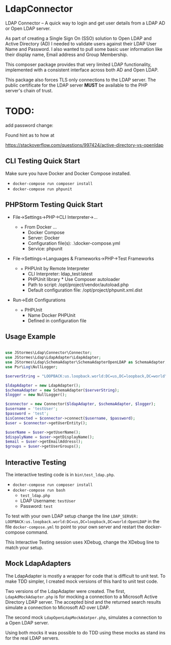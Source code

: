 # LdapConnector
LDAP Connector – A quick way to login and get user details from a LDAP AD or Open LDAP server.

As part of creating a Single Sign On (SSO) solution to Open LDAP and Active Directory (AD) I needed to validate users 
against their LDAP User Name and Password.  I also wanted to pull some basic user information like their display name, 
Email address and Group Membership.

This composer package provides that very limited LDAP functionality, implemented with a consistent interface across 
both AD and Open LDAP.

This package also forces TLS only connections to the LDAP server.  The public certificate for the LDAP server **MUST** 
be available to the PHP server's chain of trust.

# TODO:

add password change:

Found hint as to how at

https://stackoverflow.com/questions/997424/active-directory-vs-openldap

## CLI Testing Quick Start 

Make sure you have Docker and Docker Compose installed.

* `docker-compose run composer install`
* `docker-compose run phpunit`

## PHPStorm Testing Quick Start

* File->Settings->PHP->CLI Interpreter->...
  * \+ From Docker ...
    * Docker Compose
    * Server: Docker
    * Configuration file(s):  .\docker-compose.yml
    * Service: phpunit

* File->Settings->Languages & Frameworks->PHP->Test Frameworks
  * \+ PHPUnit by Remote Interpreter 
    * CLI Interpreter: ldap_test:latest
    * PHPUnit library * Use Composer autoloader
    * Path to script: /opt/project/vendor/autoload.php
    * Default configuration file: /opt/project/phpunit.xml.dist

* Run->Edit Configurations
  * \+ PHPUnit
    * Name Docker PHPUnit
    * Defined in configuration file

## Usage Example

```php

use JStormes\Ldap\Connector\Connector;
use JStormes\Ldap\LdapAdapter\LdapAdapter;
use JStormes\Ldap\SchemaAdapter\SchemaAdapterOpenLDAP as SchemaAdapter;
use Psr\Log\NullLogger;

$serverString = "LOOPBACK:us.loopback.world:DC=us,DC=loopback,DC=world";

$ldapAdapter = new LdapAdapter();
$schemaAdapter = new SchemaAdapter($serverString);
$logger = new NullLogger();

$connector = new Connector($ldapAdapter, $schemaAdapter, $logger);
$username = 'testUser';
$password = 'test';
$isConnected = $connector->connect($username, $password);
$user = $connector->getUserEntity();

$userName = $user->getUserName();
$dispalyName = $user->getDisplayName();
$email = $user->getEmailAddress();
$groups = $user->getUserGroups();

```

## Interactive Testing

The interactive testing code is in `bin\test_ldap.php`.

* `docker-compose run composer install`
* `docker-compose run bash`
  * `test_ldap.php`
  * LDAP Username: `testUser`
  * Password: `test`
  
To test with your own LDAP setup change the line 
`LDAP_SERVER: LOOPBACK:us.loopback.world:DC=us,DC=loopback,DC=world:OpenLDAP` in the file `docker-compose.yml` to point
to your own server and restart the docker-compose command.

This Interactive Testing session uses XDebug, change the XDebug line to match your setup.


## Mock LdapAdapters

The LdapAdapter is mostly a wrapper for code that is difficult to unit test.  To make TDD simpler, I created mock 
versions of this hard to unit test code.

Two versions of the LdapAdapter were created.  The first, `LdapAdMockAdapter.php` is for mocking a connection to a 
Microsoft Active Directory LDAP server.  The accepted bind and the returned search results simulate a connection to 
Microsoft AD over LDAP.  

The second mock `LdapOpenLdapMockAdatper.php`, simulates a connection to a Open LDAP server.  

Using both mocks it was possible to do TDD using these mocks as stand ins for the real LDAP servers.

